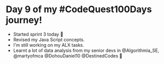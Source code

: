 # Day 9 of my #CodeQuest100Days journey!

 - Started sprint 3 today 🎉
 - Revised my Java Script concepts.
 - I'm still working on my ALX tasks.
 - Learnt a lot of data analysis from my senior devs in @Algorithmia_SE, @martyofmca @DohouDaniel10 @DestinedCodes 🤍
